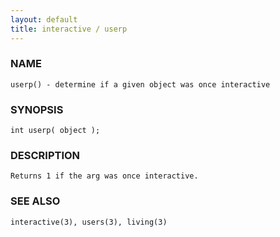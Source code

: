 ```yaml
---
layout: default
title: interactive / userp
---
```


### NAME

    userp() - determine if a given object was once interactive


### SYNOPSIS

    int userp( object );


### DESCRIPTION

    Returns 1 if the arg was once interactive.


### SEE ALSO

    interactive(3), users(3), living(3)
